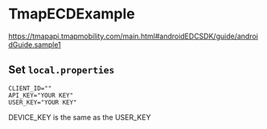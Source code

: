 # TmapECDExample

https://tmapapi.tmapmobility.com/main.html#androidEDCSDK/guide/androidGuide.sample1

## Set `local.properties`

```
CLIENT_ID=""
API_KEY="YOUR KEY"
USER_KEY="YOUR KEY"
```
DEVICE_KEY is the same as the USER_KEY
